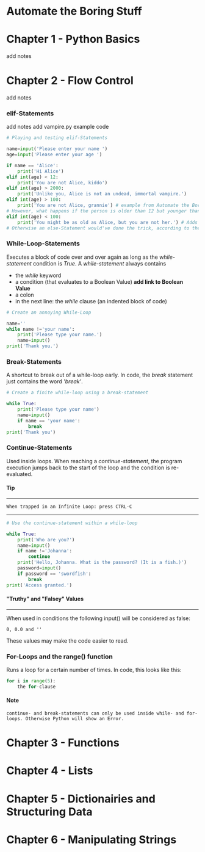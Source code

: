 # Automate the Boring Stuff

# Chapter 1 - Python Basics
add notes

# Chapter 2 - Flow Control
add notes

### elif-Statements
add notes
add vampire.py example code

```py
# Playing and testing elif-Statements

name=input('Please enter your name ')
age=input('Please enter your age ')

if name == 'Alice':
    print('Hi Alice')
elif int(age) < 12:
    print('You are not Alice, kiddo')
elif int(age) > 2000:
    print('Unlike you, Alice is not an undead, immortal vampire.')
elif int(age) > 100:
    print('You are not Alice, grannie') # example from Automate the Boring Stuff
# However, what happens if the person is older than 12 but younger than 100? Therefore:
elif int(age) < 100:
    print('You might be as old as Alice, but you are not her.') # Adds an answer in case the person is Alice's age
# Otherwise an else-Statement would've done the trick, according to the book.
```

### While-Loop-Statements
Executes a block of code over and over again as long as the *while-statement* condition is *True*. 
A *while-statement* always contains

- the *while* keyword
- a condition (that evaluates to a Boolean Value) **add link to Boolean Value**
- a colon
- in the next line: the *while* clause (an indented block of code)

```py
# Create an annoying While-Loop

name=''
while name !='your name':
    print('Please type your name.')
    name=input()
print('Thank you.')
```
### Break-Statements
A shortcut to break out of a while-loop early. In code, the *break* statement just contains the word *'break'*.

```py
# Create a finite while-loop using a break-statement

while True:
    print('Please type your name')
    name=input()
    if name == 'your name':
        break
print('Thank you')
```

### Continue-Statements
Used inside loops. When reaching a *continue-statement*, the program execution jumps back to the start of the loop and the condition is re-evaluated. 

#### Tip
---
    When trapped in an Infinite Loop: press CTRL-C
---

```py
# Use the continue-statement within a while-loop

while True:
    print('Who are you?')
    name=input()
    if name !='Johanna':
        continue
    print('Hello, Johanna. What is the password? (It is a fish.)')
    password=input()
    if password == 'swordfish':
        break
print('Access granted.')
```

#### "Truthy" and "Falsey" Values
----
When used in conditions the following input() will be considered as false:

    0, 0.0 and '' 
These values may make the code easier to read.

### For-Loops and the range() function
Runs a loop for a certain number of times.
In code, this looks like this:
```py
for i in range(5):
    the for-clause
```

#### Note

    continue- and break-statements can only be used inside while- and for-loops. Otherwise Python will show an Error.




# Chapter 3 - Functions
# Chapter 4 - Lists
# Chapter 5 - Dictionairies and Structuring Data
# Chapter 6 - Manipulating Strings